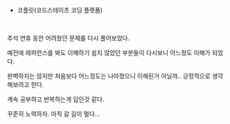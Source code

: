 - 코플릿(코드스테이츠 코딩 플랫폼)

<br>

추석 연휴 동안 어려웠던 문제를 다시 풀어보았다. <br>

예전에 레퍼런스를 봐도 이해하기 쉽지 않았던 부분들이 다시보니 어느정도 이해가 되었다.<br>

완벽하지는 않지만 처음보다 어느정도는 나아졌으니 이해된거 아닐까.. 긍정적으로 생각해보려고 한다.<br>

계속 공부하고 반복하는게 답인것 같다.<br>

꾸준히 노력하자. 아직 갈 길이 멀다...
